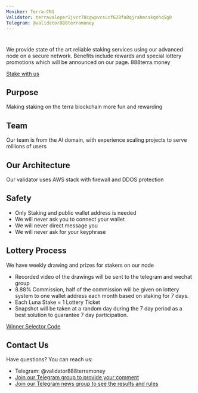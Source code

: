 ```yaml
---
Moniker: Terra-CN1
Validator: terravaloper1jvcr78cgwpvcsucf628fa8qjrahmcskqnhq5g8
Telegram: @validator888terramoney
---
```



# <moniker>

We provide state of the art reliable staking services using our advanced node on a secure network.
Benefits include rewards and special lottery promotions which will be announced on our page.
888terra.money

[Stake with us](https://station.terra.money/validator/terravaloper1jvcr78cgwpvcsucf628fa8qjrahmcskqnhq5g8)

## Purpose
Making staking on the terra blockchain more fun and rewarding

## Team

Our team is from the AI domain, with experience scaling projects to serve millions of users


## Our Architecture

Our validator uses AWS stack with firewall and DDOS protection

## Safety
- Only Staking and public wallet address is needed
- We will never ask you to connect your wallet 
- We will never direct message you
- We will never ask for your keyphrase

## Lottery Process

We have weekly drawing and prizes for stakers on our node

- Recorded video of the drawings will be sent to the telegram and wechat group
- 8.88% Commission, half of the commission will be given on lottery system to one wallet address each month based on staking for 7 days. 
- Each Luna Stake = 1 Lottery Ticket
- Snapshot will be taken at a random day during the 7 day period as a best solution to guarantee 7 day participation.

[Winner Selector Code](https://raw.githubusercontent.com/888terramoney/terra_money/main/888terramoney.py)

## Contact Us

Have questions? You can reach us:

- Telegram: @validator888terramoney
- [Join our Telegram group to provide your comment](https://t.me/terra_money_chat)
- [Join our Telegram news group to see the results and rules](https://t.me/terra_money_news)


